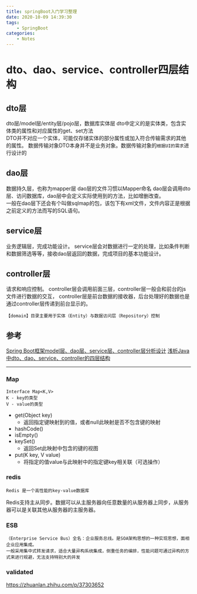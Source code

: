 ```yaml
---
title: springBoot入门学习整理
date: 2020-10-09 14:39:30
tags:
    - SpringBoot
categories:
    - Notes
---
```

# dto、dao、service、controller四层结构
## dto层
dto层/model层/entity层/pojo层，数据库实体层
dto中定义的是实体类，包含实体类的属性和对应属性的get、set方法  
DTO并不对应一个实体，可能仅存储实体的部分属性或加入符合传输需求的其他的属性。
数据传输对象DTO本身并不是业务对象。数据传输对象的`根据UI的需求`进行设计的

## dao层
数据持久层，也称为mapper层
    dao层的文件习惯以Mapper命名
dao层会调用dto层、访问数据库，dao层中会定义实际使用到的方法，比如增删改查。  
一般在dao层下还会有个叫做sqlmap的包，该包下有xml文件，文件内容正是根据之前定义的方法而写的SQL语句。

## service层
业务逻辑层，完成功能设计。
service层会对数据进行一定的处理，比如条件判断和数据筛选等等，接收dao层返回的数据，完成项目的基本功能设计。

## controller层
请求和响应控制。
controller层会调用前面三层，controller层一般会和前台的js文件进行数据的交互， controller层是前台数据的接收器，后台处理好的数据也是通过controller层传递到前台显示的。


    【domain】目录主要用于实体（Entity）与数据访问层（Repository）控制

## 参考
[Spring Boot框架model层、dao层、service层、controller层分析设计](https://blog.csdn.net/Just_learn_more/article/details/90665009?utm_medium=distribute.pc_relevant.none-task-blog-BlogCommendFromMachineLearnPai2-3.channel_param&depth_1-utm_source=distribute.pc_relevant.none-task-blog-BlogCommendFromMachineLearnPai2-3.channel_param)
[浅析Java中dto、dao、service、controller的四层结构](https://blog.csdn.net/wyx0224/article/details/81190792)

---

### Map
    Interface Map<K,V> 
    K - key的类型 
    V - value的类型
+ get(Object key)
  + 返回指定键映射到的值，或者null此映射是否不包含键的映射
+ hashCode()
+ isEmpty()
+ keySet()
  + 返回Set此映射中包含的键的视图
+ put(K key, V value)
  + 将指定的值value与此映射中的指定键key相关联（可选操作）


### redis
    Redis 是一个高性能的key-value数据库
Redis支持主从同步。数据可以从主服务器向任意数量的从服务器上同步，从服务器可以是关联其他从服务器的主服务器。

### ESB
    （Enterprise Service Bus）全名：企业服务总线。是SOA架构思想的一种实现思想，面相企业应用集成。
    一般采用集中式转发请求，适合大量异构系统集成，侧重任务的编排，性能问题可通过异构的方式来进行规避，无法支持特别大的并发


### validated
https://zhuanlan.zhihu.com/p/37303652